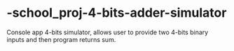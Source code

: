 # -school_proj-4-bits-adder-simulator
Console app  4-bits simulator, allows user to provide two 4-bits binary inputs and then program returns sum.
